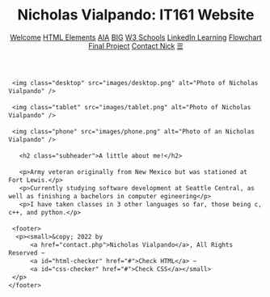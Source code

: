 <!DOCTYPE html>
<html lang="en">
 <head>
  <title>Nicholas Vialpando's IT161 Portal Website</title>
  <meta name="robots" content="noindex,nofollow" />
  <meta name="viewport" content="width=device-width" />
  <meta charset="utf-8" />
  <link rel="stylesheet" href="css/portal.css" />
  <link rel="stylesheet" href="css/nav.css" />
  <link rel="stylesheet" href="css/forms.css" />
 </head>
 <body>
     <header>
     <h1>Nicholas Vialpando: IT161 Website</h1>
     <nav class="topnav" id="myTopnav">
       <a href="index.html" class="active">Welcome</a>
       <a href="elements.html">HTML Elements</a>
       <a href="aia.html">AIA</a>
       <a href="big/index.html">BIG</a>
       <a href="http://w3schools.com" target="_blank">W3 Schools</a>
       <a href="https://www.linkedin.com/learning/" target="_blank">LinkedIn Learning</a>
       <a href="flowchart.html">Flowchart</a>
       <a href="fp/index.html">Final Project</a>
       <a href="contact.php">Contact Nick</a>
       <a href="javascript:void(0);" class="icon" onclick="myFunction()">&#9776;</a>
     </nav>
     </header>
     
   <div class="wrapper">

     <img class="desktop" src="images/desktop.png" alt="Photo of Nicholas Vialpando" />
       
     <img class="tablet" src="images/tablet.png" alt="Photo of Nicholas Vialpando" />
       
     <img class="phone" src="images/phone.png" alt="Photo of an Nicholas Vialpando" />
       
       <h2 class="subheader">A little about me!</h2>
       
       <p>Army veteran originally from New Mexico but was stationed at Fort Lewis.</p>
       <p>Currently studying software development at Seattle Central, as well as finishing a bachelors in computer egineering</p>
       <p>I have taken classes in 3 other languages so far, those being c, c++, and python.</p>
       
     <footer>
      <p><small>&copy; 2022 by 
          <a href="contact.php">Nicholas Vialpando</a>, All Rights Reserved ~ 
          <a id="html-checker" href="#">Check HTML</a> ~ 
          <a id="css-checker" href="#">Check CSS</a></small>
     </p>
    </footer>
  </div>
     
  <!-- Toggle between adding and removing the "responsive" class to topnav when the user clicks on the icon -->
     
  <script>
    //https://tinyurl.com/dynamic-html-checker
    document.getElementById("html-checker").setAttribute("href","https://validator.w3.org/nu/?doc=" + location.href);
      
    document.getElementById("css-checker").setAttribute("href","https://jigsaw.w3.org/css-validator/validator?uri=" + location.href);  
    
    //manages mobile nav 
    function myFunction() {
        var x = document.getElementById("myTopnav");
        if (x.className === "topnav") {
            x.className += " responsive";
        } else {
            x.className = "topnav";
        }
    }   
 </script>
     
 </body>
</html>
